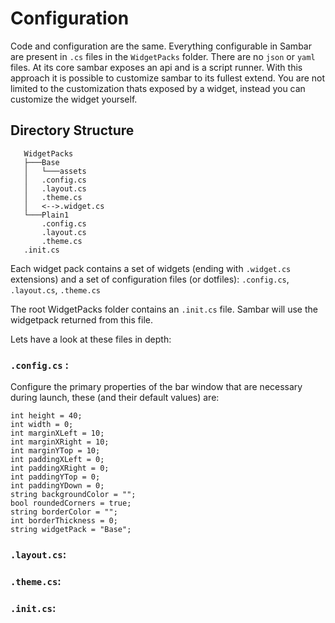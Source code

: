# Configuration

Code and configuration are the same. Everything configurable in Sambar are present in `.cs` files in the `WidgetPacks` folder. There are no `json` or `yaml` files. At its core sambar exposes an api and is a script runner. With this approach it is possible to customize sambar to its fullest extend. You are not limited to the customization thats exposed by a widget, instead you can customize the widget yourself.

## Directory Structure

```
   WidgetPacks
   ├───Base
   │   └───assets
   │   .config.cs
   │   .layout.cs
   │   .theme.cs
   │   <-->.widget.cs
   └───Plain1
       .config.cs
       .layout.cs
       .theme.cs
   .init.cs
```

Each widget pack contains a set of widgets (ending with `.widget.cs` extensions) and a set of configuration files (or dotfiles): `.config.cs`, `.layout.cs`, `.theme.cs`

The root WidgetPacks folder contains an `.init.cs` file. Sambar will use the widgetpack returned from this file.

Lets have a look at these files in depth: 

### `.config.cs` : 

Configure the primary properties of the bar window that are necessary during launch, these (and their default values) are:

```
int height = 40;
int width = 0;
int marginXLeft = 10;
int marginXRight = 10;
int marginYTop = 10;
int paddingXLeft = 0;
int paddingXRight = 0;
int paddingYTop = 0;
int paddingYDown = 0;
string backgroundColor = "";
bool roundedCorners = true;
string borderColor = "";
int borderThickness = 0;
string widgetPack = "Base";
```

### `.layout.cs`: 

### `.theme.cs`: 

### `.init.cs`:



